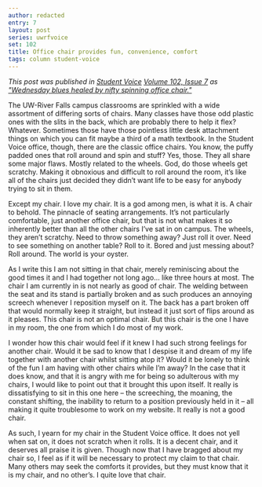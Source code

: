 ```yaml
---
author: redacted
entry: 7
layout: post
series: uwrfvoice
set: 102
title: Office chair provides fun, convenience, comfort
tags: column student-voice
---
```


*This post was published in [Student Voice](http://uwrfvoice.com) [Volume 102,
Issue 7](http://uwrfvoice.com/pdf/151030studentvoice.pdf) as ["Wednesday blues
healed by nifty spinning office chair."](http://uwrfvoice.com/etcetera/14981)*

The UW-River Falls campus classrooms are sprinkled with a wide assortment of
differing sorts of chairs. Many classes have those odd plastic ones with the
slits in the back, which are probably there to help it flex? Whatever. Sometimes
those have those pointless little desk attachment things on which you can fit
maybe a third of a math textbook. In the Student Voice office, though, there are
the classic office chairs. You know, the puffy padded ones that roll around and
spin and stuff? Yes, those. They all share some major flaws. Mostly related to
the wheels. God, do those wheels get scratchy. Making it obnoxious and difficult
to roll around the room, it’s like all of the chairs just decided they didn’t
want life to be easy for anybody trying to sit in them.

Except my chair. I love my chair. It is a god among men, is what it is. A chair
to behold. The pinnacle of seating arrangements. It’s not particularly
comfortable, just another office chair, but that is not what makes it so
inherently better than all the other chairs I’ve sat in on campus. The wheels,
they aren’t scratchy. Need to throw something away? Just roll it over. Need to
see something on another table? Roll to it. Bored and just messing about? Roll
around. The world is your oyster.

As I write this I am not sitting in that chair, merely reminiscing about the
good times it and I had together not long ago… like three hours at most. The
chair I am currently in is not nearly as good of chair. The welding between the
seat and its stand is partially broken and as such produces an annoying screech
whenever I reposition myself on it. The back has a part broken off that would
normally keep it straight, but instead it just sort of flips around as it
pleases. This chair is not an optimal chair. But this chair is the one I have in
my room, the one from which I do most of my work.

I wonder how this chair would feel if it knew I had such strong feelings for
another chair. Would it be sad to know that I despise it and dream of my life
together with another chair whilst sitting atop it? Would it be lonely to think
of the fun I am having with other chairs while I’m away? In the case that it
does know, and that it is angry with me for being so adulterous with my chairs,
I would like to point out that it brought this upon itself. It really is
dissatisfying to sit in this one here – the screeching, the moaning, the
constant shifting, the inability to return to a position previously held in it
– all making it quite troublesome to work on my website. It really is not a good
chair.

As such, I yearn for my chair in the Student Voice office. It does not yell when
sat on, it does not scratch when it rolls. It is a decent chair, and it deserves
all praise it is given. Though now that I have bragged about my chair so, I feel
as if it will be necessary to protect my claim to that chair. Many others may
seek the comforts it provides, but they must know that it is my chair, and no
other’s. I quite love that chair.
